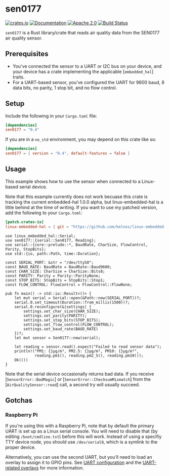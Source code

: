 # sen0177

[![crates.io][crates-shield]][crates-url]
[![Documentation][docs-shield]][docs-url]
[![Apache 2.0][license-shield]][license-url]
[![Build Status][build-shield]][build-url]

`sen0177` is a Rust library/crate that reads air quality data from the
SEN0177 air quality sensor.

## Prerequisites

* You've connected the sensor to a UART or I2C bus on your device, and
  your device has a crate implementing the applicable [`embedded_hal`]
  traits.
* For a UART-based sensor, you've configured the UART for 9600 baud, 8
  data bits, no parity, 1 stop bit, and no flow control.

## Setup

Include the following in your `Cargo.toml` file:

```toml
[dependencies]
sen0177 = "0.4"
```

If you are in a `no_std` environment, you may depend on this crate like so:

```toml
[dependencies]
sen0177 = { version = "0.4", default-features = false }
```

## Usage

This example shows how to use the sensor when connected to a Linux-
based serial device.

Note that this example currently does not work becuase this crate is
tracking the current embedded-hal 1.0.0 alpha, but linux-embedded-hal
is a little behind at the time of writing.  If you want to use my patched
version, add the following to your `Cargo.toml`:

```toml
[patch.crates-io]
linux-embedded-hal = { git = "https://github.com/kelnos/linux-embedded-hal.git", branch = "embedded-hal-1.0.0-alpha.8" }
```

```rust,no_run,ignore
use linux_embedded_hal::Serial;
use sen0177::{serial::Sen0177, Reading};
use serial::{core::prelude::*, BaudRate, CharSize, FlowControl, Parity, StopBits};
use std::{io, path::Path, time::Duration};

const SERIAL_PORT: &str = "/dev/ttyS0";
const BAUD_RATE: BaudRate = BaudRate::Baud9600;
const CHAR_SIZE: CharSize = CharSize::Bits8;
const PARITY: Parity = Parity::ParityNone;
const STOP_BITS: StopBits = StopBits::Stop1;
const FLOW_CONTROL: FlowControl = FlowControl::FlowNone;

pub fn main() -> std::io::Result<()> {
    let mut serial = Serial::open(&Path::new(SERIAL_PORT))?;
    serial.0.set_timeout(Duration::from_millis(1500))?;
    serial.0.reconfigure(&|settings| {
        settings.set_char_size(CHAR_SIZE);
        settings.set_parity(PARITY);
        settings.set_stop_bits(STOP_BITS);
        settings.set_flow_control(FLOW_CONTROL);
        settings.set_baud_rate(BAUD_RATE)
    })?;
    let mut sensor = Sen0177::new(serial);

    let reading = sensor.read().expect("Failed to read sensor data");
    println!("PM1: {}µg/m³, PM2.5: {}µg/m³, PM10: {}µg/m³",
             reading.pm1(), reading.pm2_5(), reading.pm10());
    Ok(())
}
```

Note that the serial device occasionally returns bad data.  If you
receive [`SensorError::BadMagic`] or [`SensorError::ChecksumMismatch`]
from the [`AirQualitySensor::read`] call, a second try will usually succeed.

## Gotchas

### Raspberry Pi

If you're using this with a Raspberry Pi, note that by default the
primary UART is set up as a Linux serial console.  You will need
to disable that (by editing `/boot/cmdline.txt`) before this will work.
Instead of using a specifiy TTY device node, you should use
`/dev/serial0`, which is a symlink to the proper device.

Alternatively, you can use the second UART, but you'll need to load an
overlay to assign it to GPIO pins.  See [UART
configuration](https://www.raspberrypi.org/documentation/configuration/uart.md)
and the [UART-related
overlays](https://www.raspberrypi.org/documentation/configuration/uart.md)
for more information.

[crates-shield]: https://img.shields.io/crates/v/sen0177.svg
[crates-url]: https://crates.io/crates/sen0177
[docs-shield]: https://docs.rs/sen0177/badge.svg
[docs-url]: https://docs.rs/sen0177
[license-shield]: https://img.shields.io/crates/l/sen0177.svg
[license-url]: https://github.com/kelnos/sen0177-rs/blob/maim/LICENSE
[build-shield]: https://img.shields.io/github/workflow/status/kelnos/sen0177-rs/CI
[build-url]: https://github.com/kelnos/sen0177-rs/actions
